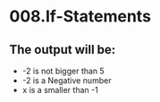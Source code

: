 # 008.If-Statements

## The output will be:

- -2 is not bigger than 5
- -2 is a Negative number
- x is a smaller than -1
